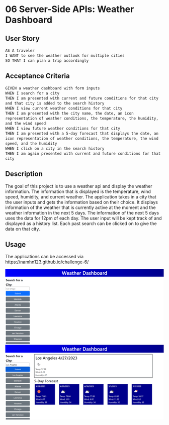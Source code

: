 # 06 Server-Side APIs: Weather Dashboard
## User Story

```
AS A traveler
I WANT to see the weather outlook for multiple cities
SO THAT I can plan a trip accordingly
```
## Acceptance Criteria

```
GIVEN a weather dashboard with form inputs
WHEN I search for a city
THEN I am presented with current and future conditions for that city and that city is added to the search history
WHEN I view current weather conditions for that city
THEN I am presented with the city name, the date, an icon representation of weather conditions, the temperature, the humidity, and the wind speed
WHEN I view future weather conditions for that city
THEN I am presented with a 5-day forecast that displays the date, an icon representation of weather conditions, the temperature, the wind speed, and the humidity
WHEN I click on a city in the search history
THEN I am again presented with current and future conditions for that city
```
## Description
The goal of this project is to use a weather api and display the weather information. The information that is displayed is the temperature, wind speed, humidity, and current weather. The application takes in a city that the user inputs and gets the information based on their choice. It displays information of the weather that is currently active at the moment and the weather information in the next 5 days. The information of the next 5 days uses the data for 12pm of each day. The user input will be kept track of and displayed as a history list. Each past search can be clicked on to give the data on that city.

## Usage
The applications can be accessed via https://namhn123.github.io/challenge-6/

![scheduler at start](./assets/images/pic0.png)
![scheduler at 1pm](./assets/images/pic1.png)
